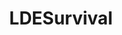 ---
title: LDESurvival
crosslinks:
- LastDayonEarthGame
- playrust
- '2013'
- me_irl
- ClashRoyale
- titlegore
- qoao8n
---
